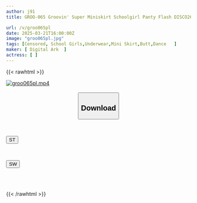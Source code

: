 ```yaml
---
author: j91
title: GROO-065 Groovin' Super Miniskirt Schoolgirl Panty Flash DISCO26

url: /v/groo065pl
date: 2025-03-21T16:00:00Z
image: "groo065pl.jpg"
tags: [Censored, School Girls,Underwear,Mini Skirt,Butt,Dance	]
maker: [ Digital Ark  ]
actress: [ ]
---
```



{{< rawhtml >}}

<div class="video" data-videoid="2B12v97mKvfZr7Q">
    <a href="javascript:;">
        <img src="/v/groo065pl/groo065pl.jpg" width="WIDTH" height="HEIGHT" alt="groo065pl.mp4" loading="lazy">
    </a>
</div>

<script type="text/javascript" src="https://j91.asia/asset/on-demand-st.js"></script>

<br>
  <link rel="stylesheet" href="https://j91.asia/asset/bs5.css">
  
  <center>
  <button class="btn btn-primary" type="button" data-bs-toggle="collapse" data-bs-target=".multi-collapse" aria-expanded="false" aria-controls="multiCollapseExample1 multiCollapseExample2"><h2>Download</h2></button></center>
</p>
<div class="row">
  <div class="col">
    <div class="collapse multi-collapse" id="multiCollapseExample1">
      <div class="card card-body">
	      	      <br>
<div class="buttons">  
<p><a href="/v/groo065pl/st.html" target="_blank"><button class="btn-hover color-3"><i class="fa fa-download"></i> ST</button></a></p></div>
    </div>
  </div>
</div>
  <div class="col">
    <div class="collapse multi-collapse" id="multiCollapseExample2">
      <div class="card card-body">
	      <br>
<div class="buttons">
<p><a href="/v/groo065pl/sw.html" target="_blank"><button class="btn-hover color-2"><i class="fa fa-download"></i> SW</button></a></p></div>
<br><br>
      </div>
    </div>
  </div>
</div>

{{< /rawhtml >}}